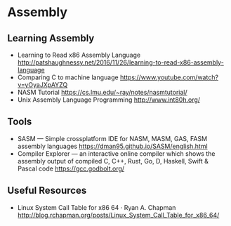# Assembly

## Learning Assembly

* Learning to Read x86 Assembly Language
  http://patshaughnessy.net/2016/11/26/learning-to-read-x86-assembly-language
* Comparing C to machine language
  https://www.youtube.com/watch?v=yOyaJXpAYZQ
* NASM Tutorial
  https://cs.lmu.edu/~ray/notes/nasmtutorial/
* Unix Assembly Language Programming
  http://www.int80h.org/

## Tools

* SASM — Simple crossplatform IDE for NASM, MASM, GAS, FASM assembly languages
  https://dman95.github.io/SASM/english.html
* Compiler Explorer — an interactive online compiler which shows the assembly output of compiled C, C++, Rust, Go, D, Haskell, Swift & Pascal code
  https://gcc.godbolt.org/

## Useful Resources

* Linux System Call Table for x86 64 &middot; Ryan A. Chapman
  http://blog.rchapman.org/posts/Linux_System_Call_Table_for_x86_64/

